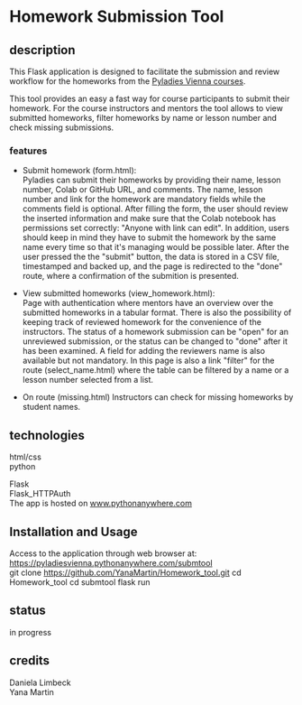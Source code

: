 # Homework Submission Tool
## description
This Flask application is designed to facilitate the submission and review workflow for the homeworks from the [Pyladies Vienna courses](https://pyladies.at/runs/). 

This tool provides an easy a fast way for course participants to submit their homework. For the course instructors and mentors the tool allows to view submitted homeworks, filter homeworks by name or lesson number and check missing submissions.

### features
* Submit homework (form.html): <br/>
Pyladies can submit their homeworks by providing their name, lesson number, Colab or GitHub URL, and comments. The name, lesson number and link for the homework are mandatory fields while the comments field is optional.  After filling the form, the user should review the inserted information and make sure that the Colab notebook has permissions set correctly: "Anyone with link can edit". In addition, users should keep in mind they have to submit the homework by the same name every time so that it's managing would be possible later.
After the user pressed the the "submit" button, the data is stored in a CSV file, timestamped and backed up, and the page is redirected to the "done" route, where a confirmation of the submition is presented.

* View submitted homeworks (view_homework.html): <br/>
Page with authentication where mentors have an overview over the submitted homeworks in a tabular format. There is also the possibility of keeping track of reviewed homework for the convenience of the instructors. The status of a homework submission can be "open" for an unreviewed submission, or the status can be changed to "done" after it has been examined. A field for adding the reviewers name is also available but not mandatory. In this page is also a link "filter" for the route (select_name.html) where the table can be filtered by a name or a lesson number selected from a list.

* On route (missing.html) Instructors can check for missing homeworks by student names.

## technologies
html/css <br/>
python <br/>

Flask <br/>
Flask_HTTPAuth <br/>
The app is hosted on www.pythonanywhere.com

## Installation and Usage

Access to the application through web browser at: https://pyladiesvienna.pythonanywhere.com/submtool <br/>
git clone https://github.com/YanaMartin/Homework_tool.git
cd Homework_tool
cd submtool
flask run

## status
in progress

## credits
Daniela Limbeck <br/>
Yana Martin
